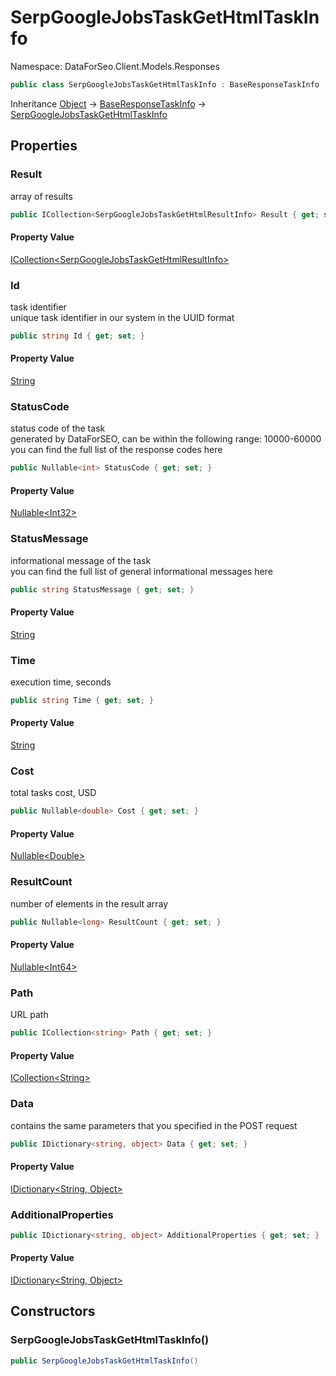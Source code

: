# SerpGoogleJobsTaskGetHtmlTaskInfo

Namespace: DataForSeo.Client.Models.Responses

```csharp
public class SerpGoogleJobsTaskGetHtmlTaskInfo : BaseResponseTaskInfo
```

Inheritance [Object](https://docs.microsoft.com/en-us/dotnet/api/system.object) → [BaseResponseTaskInfo](./dataforseo.client.models.responses.baseresponsetaskinfo.md) → [SerpGoogleJobsTaskGetHtmlTaskInfo](./dataforseo.client.models.responses.serpgooglejobstaskgethtmltaskinfo.md)

## Properties

### **Result**

array of results

```csharp
public ICollection<SerpGoogleJobsTaskGetHtmlResultInfo> Result { get; set; }
```

#### Property Value

[ICollection&lt;SerpGoogleJobsTaskGetHtmlResultInfo&gt;](https://docs.microsoft.com/en-us/dotnet/api/system.collections.generic.icollection-1)<br>

### **Id**

task identifier
 <br>unique task identifier in our system in the UUID format

```csharp
public string Id { get; set; }
```

#### Property Value

[String](https://docs.microsoft.com/en-us/dotnet/api/system.string)<br>

### **StatusCode**

status code of the task
 <br>generated by DataForSEO, can be within the following range: 10000-60000
 <br>you can find the full list of the response codes here

```csharp
public Nullable<int> StatusCode { get; set; }
```

#### Property Value

[Nullable&lt;Int32&gt;](https://docs.microsoft.com/en-us/dotnet/api/system.nullable-1)<br>

### **StatusMessage**

informational message of the task
 <br>you can find the full list of general informational messages here

```csharp
public string StatusMessage { get; set; }
```

#### Property Value

[String](https://docs.microsoft.com/en-us/dotnet/api/system.string)<br>

### **Time**

execution time, seconds

```csharp
public string Time { get; set; }
```

#### Property Value

[String](https://docs.microsoft.com/en-us/dotnet/api/system.string)<br>

### **Cost**

total tasks cost, USD

```csharp
public Nullable<double> Cost { get; set; }
```

#### Property Value

[Nullable&lt;Double&gt;](https://docs.microsoft.com/en-us/dotnet/api/system.nullable-1)<br>

### **ResultCount**

number of elements in the result array

```csharp
public Nullable<long> ResultCount { get; set; }
```

#### Property Value

[Nullable&lt;Int64&gt;](https://docs.microsoft.com/en-us/dotnet/api/system.nullable-1)<br>

### **Path**

URL path

```csharp
public ICollection<string> Path { get; set; }
```

#### Property Value

[ICollection&lt;String&gt;](https://docs.microsoft.com/en-us/dotnet/api/system.collections.generic.icollection-1)<br>

### **Data**

contains the same parameters that you specified in the POST request

```csharp
public IDictionary<string, object> Data { get; set; }
```

#### Property Value

[IDictionary&lt;String, Object&gt;](https://docs.microsoft.com/en-us/dotnet/api/system.collections.generic.idictionary-2)<br>

### **AdditionalProperties**

```csharp
public IDictionary<string, object> AdditionalProperties { get; set; }
```

#### Property Value

[IDictionary&lt;String, Object&gt;](https://docs.microsoft.com/en-us/dotnet/api/system.collections.generic.idictionary-2)<br>

## Constructors

### **SerpGoogleJobsTaskGetHtmlTaskInfo()**

```csharp
public SerpGoogleJobsTaskGetHtmlTaskInfo()
```
